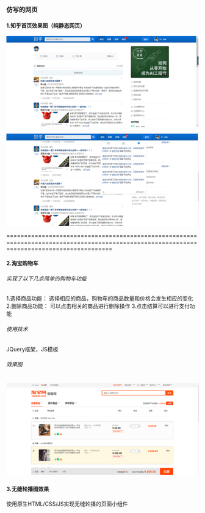 ### 仿写的网页

#### 1.知乎首页效果图（纯静态网页）

![](./仿知乎首页/images/result/1.png) 

![](./仿知乎首页/images/result/2.png) 

==========================================================================================================================================

#### 2.淘宝购物车

###### 实现了以下几点简单的购物车功能
1.选择商品功能： 选择相应的商品，购物车的商品数量和价格会发生相应的变化
2.删除商品功能： 可以点击相关的商品进行删除操作
3.点击结算可以进行支付功能

###### 使用技术
JQuery框架，JS模板

###### 效果图
![](./result/1.png) 
=========================================================================================================================================

#### 3.无缝轮播图效果

使用原生HTML/CSS/JS实现无缝轮播的页面小组件



